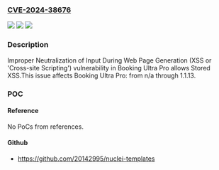 ### [CVE-2024-38676](https://cve.mitre.org/cgi-bin/cvename.cgi?name=CVE-2024-38676)
![](https://img.shields.io/static/v1?label=Product&message=Booking%20Ultra%20Pro&color=blue)
![](https://img.shields.io/static/v1?label=Version&message=n%2Fa%3C%3D%201.1.13%20&color=brighgreen)
![](https://img.shields.io/static/v1?label=Vulnerability&message=CWE-79%20Improper%20Neutralization%20of%20Input%20During%20Web%20Page%20Generation%20(XSS%20or%20'Cross-site%20Scripting')&color=brighgreen)

### Description

Improper Neutralization of Input During Web Page Generation (XSS or 'Cross-site Scripting') vulnerability in Booking Ultra Pro allows Stored XSS.This issue affects Booking Ultra Pro: from n/a through 1.1.13.

### POC

#### Reference
No PoCs from references.

#### Github
- https://github.com/20142995/nuclei-templates

